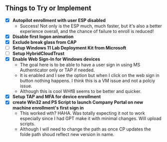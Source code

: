 ## Things to Try or Implement
- [x] **Autopilot enrollment with user ESP disabled**
    - Success! Not only is the ESP much, much faster, but it's also a better experience overall, and the chance of failure to enroll is reduced!
- [x] **Disable first logon animation**
- [x] **Exclude break glass from CAP**
- [ ] **Setup Windows 11 Lab Deployment Kit from Microsoft**
- [ ] **Setup HybridCloudTrust**
- [x] **Enable Web Sign-In for Windows devices**
    - The goal here is to be able to have a user sign in using MS Authenticator only or TAP if needed.
    - It is enabled and I see the option but when I click on the web sign in button nothing happens. I think this is a VM issue and not a polciy issue.
    - Although this is cool WHfB seems to be better and quicker.
- [x] **Setup TAP and MFA for device enrollment**
- [x] **create Win32 and PS Script to launch Company Portal on new machine enrollment's first sign in**
    - This worked wth? HAHA. Was totally expecting it not to work especially since I had GPT make it with minimal changes. Will upload scripts. 
    - Although I will need to change the path as once CP updates the folde path shoud reflect new version in name.

